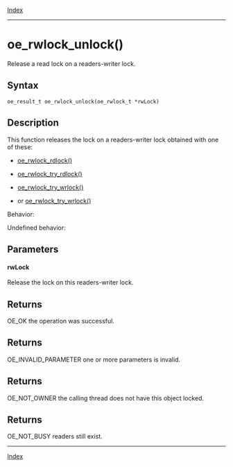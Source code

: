 [Index](index.md)

---
# oe_rwlock_unlock()

Release a read lock on a readers-writer lock.

## Syntax

    oe_result_t oe_rwlock_unlock(oe_rwlock_t *rwLock)
## Description 

This function releases the lock on a readers-writer lock obtained with one of these:

-  [oe_rwlock_rdlock()](thread_8h_a3cbefb95278426a3c424bd84782e7f8f_1a3cbefb95278426a3c424bd84782e7f8f.md)

-  [oe_rwlock_try_rdlock()](thread_8h_a72ebfc6c036b0366cdf05b180569f80f_1a72ebfc6c036b0366cdf05b180569f80f.md)

-  [oe_rwlock_try_wrlock()](thread_8h_a58ef319c60aade7affcf2048a268e6cd_1a58ef319c60aade7affcf2048a268e6cd.md)

- or [oe_rwlock_try_wrlock()](thread_8h_a58ef319c60aade7affcf2048a268e6cd_1a58ef319c60aade7affcf2048a268e6cd.md)

Behavior:

Undefined behavior:



## Parameters

#### rwLock

Release the lock on this readers-writer lock.

## Returns

OE_OK the operation was successful.

## Returns

OE_INVALID_PARAMETER one or more parameters is invalid.

## Returns

OE_NOT_OWNER the calling thread does not have this object locked.

## Returns

OE_NOT_BUSY readers still exist.

---
[Index](index.md)

